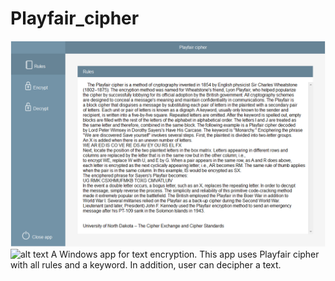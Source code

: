 # Playfair_cipher
![alt text](https://github.com/l-Aleksey-Nikolaev-l/Playfair_cipher/blob/main/Scr1.PNG)
![alt text](https://github.com/l-Aleksey-Nikolaev-l/Playfair_cipher/blob/main/Playfair.gif)
A Windows app for text encryption. This app uses Playfair cipher with all rules and a keyword. In addition, user can decipher a text.
